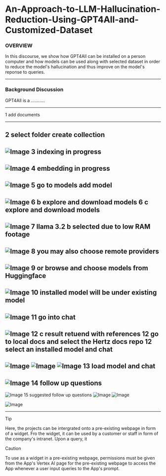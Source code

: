 # An-Approach-to-LLM-Hallucination-Reduction-Using-GPT4All-and-Customized-Dataset


### **OVERVIEW**
In this discourse, we show how GPT4All can be installed on a person computer and how models can be used along with selected dataset in order to reduce the model's hallucination and thus improve on the model's reponse to queries. 

---




### **Background Discussion**

GPT4All is a ...........


---
1 add documents

---

2 select folder create collection
---
![Image](https://github.com/user-attachments/assets/67c01372-6b8a-4307-ae1f-f3fba555d562)
3 indexing in progress
---
![Image](https://github.com/user-attachments/assets/c72a9d87-de7f-415d-a34f-22bde1c47a11)
4 embedding in progress
---
![Image](https://github.com/user-attachments/assets/e9f082fd-21f2-4f1e-8069-484947537272)
5 go to models add model
---
![Image](https://github.com/user-attachments/assets/5e762afe-cd0a-4b12-a1f2-3a354850fed7)
6 b explore and download models
6 c explore and download models
---
![Image](https://github.com/user-attachments/assets/762cb382-6c25-4f7e-83b3-4b63b90d0b5b)
7 llama 3.2 b selected due to low RAM footage
---
![Image](https://github.com/user-attachments/assets/b93ff91e-78cc-48e2-92c2-5716a1e26502)
8 you may also choose remote providers
---
![Image](https://github.com/user-attachments/assets/65a1c0d4-5e42-4cba-af4b-933b87c4fe62)
9 or browse and choose models from Huggingface
---
![Image](https://github.com/user-attachments/assets/0196a8fe-d463-4665-8eab-214ef188bf18)
10 installed model will be under existing model
---
![Image](https://github.com/user-attachments/assets/6718147c-06f8-4f94-b17a-dc9b9a160f2d)
11 go into chat
---
![Image](https://github.com/user-attachments/assets/29a2f9d3-4576-4158-ba3f-6f5665c965b0)
12 c result retuend with references
12 go to local docs and select the Hertz docs repo
12 select an installed model and chat
---
![Image](https://github.com/user-attachments/assets/aa34c6ba-5bfa-47ed-a0c6-509d9b72b2e9)
![Image](https://github.com/user-attachments/assets/69a76dbc-3a4a-4933-bddb-e0549569d66f)
![Image](https://github.com/user-attachments/assets/1fe7e5d1-7444-44de-8252-af42749a2825)
13 load model and chat
---
![Image](https://github.com/user-attachments/assets/92896a90-98b4-4cfa-a515-f8243cc33720)
14 follow up questions
---
![Image](https://github.com/user-attachments/assets/4da427f5-45e4-4796-a3d0-df8bdc14e38d)
15 suggested follow up questions
![Image](https://github.com/user-attachments/assets/7b18e4f2-3511-46c9-9dfb-0041cb1e9c7e)
![Image](https://github.com/user-attachments/assets/2c49ec1b-c0f9-4609-a7aa-5571b5376eba)

![Image](https://github.com/user-attachments/assets/233d1367-d668-4393-a595-f03b68c95c60)

---




> [!TIP]
> Here, the projects can be intergrated onto a pre-existing webpage in form of a widget. Fro  the widget, it can be used by a customer or staff in form of the company's intranet. Upon a query, it 

> [!CAUTION]
> To use as a widget in a pre-existing webpage, permissions must be given from the App's Vertex AI page for the pre-existing webpage to access the App whenever a user input queries to the App's prompt. 



